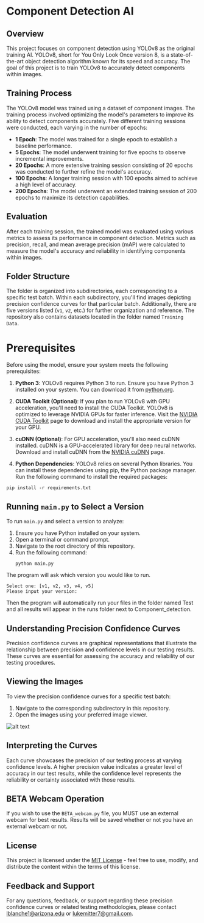 ﻿# Component Detection AI

## Overview

This project focuses on component detection using YOLOv8 as the original training AI. YOLOv8, short for You Only Look Once version 8, is a state-of-the-art object detection algorithm known for its speed and accuracy. The goal of this project is to train YOLOv8 to accurately detect components within images.

## Training Process

The YOLOv8 model was trained using a dataset of component images. The training process involved optimizing the model's parameters to improve its ability to detect components accurately. Five different training sessions were conducted, each varying in the number of epochs:

- **1 Epoch**: The model was trained for a single epoch to establish a baseline performance.
- **5 Epochs**: The model underwent training for five epochs to observe incremental improvements.
- **20 Epochs**: A more extensive training session consisting of 20 epochs was conducted to further refine the model's accuracy.
- **100 Epochs**: A longer training session with 100 epochs aimed to achieve a high level of accuracy.
- **200 Epochs**: The model underwent an extended training session of 200 epochs to maximize its detection capabilities.

## Evaluation

After each training session, the trained model was evaluated using various metrics to assess its performance in component detection. Metrics such as precision, recall, and mean average precision (mAP) were calculated to measure the model's accuracy and reliability in identifying components within images.

## Folder Structure

The folder is organized into subdirectories, each corresponding to a specific test batch. Within each subdirectory, you'll find images depicting precision confidence curves for that particular batch. Additionally, there are five versions listed (`v1`, `v2`, etc.) for further organization and reference. The repository also contains datasets located in the folder named `Training Data`.

# Prerequisites

Before using the model, ensure your system meets the following prerequisites:

1. **Python 3**: YOLOv8 requires Python 3 to run. Ensure you have Python 3 installed on your system. You can download it from [python.org](https://www.python.org/downloads/).

2. **CUDA Toolkit (Optional)**: If you plan to run YOLOv8 with GPU acceleration, you'll need to install the CUDA Toolkit. YOLOv8 is optimized to leverage NVIDIA GPUs for faster inference. Visit the [NVIDIA CUDA Toolkit](https://developer.nvidia.com/cuda-toolkit) page to download and install the appropriate version for your GPU.

3. **cuDNN (Optional)**: For GPU acceleration, you'll also need cuDNN installed. cuDNN is a GPU-accelerated library for deep neural networks. Download and install cuDNN from the [NVIDIA cuDNN](https://developer.nvidia.com/cudnn) page.

4. **Python Dependencies**: YOLOv8 relies on several Python libraries. You can install these dependencies using pip, the Python package manager. Run the following command to install the required packages:

```
pip install -r requirements.txt
```


## Running `main.py` to Select a Version

To run `main.py` and select a version to analyze:

1. Ensure you have Python installed on your system.
2. Open a terminal or command prompt.
3. Navigate to the root directory of this repository.
4. Run the following command:
    ```
    python main.py
    ```
The program will ask which version you would like to run.

    Select one: [v1, v2, v3, v4, v5]
    Please input your version:
Then the program will automatically run your files in the folder named Test and all results will appear in the runs folder next to Component_detection.

## Understanding Precision Confidence Curves

Precision confidence curves are graphical representations that illustrate the relationship between precision and confidence levels in our testing results. These curves are essential for assessing the accuracy and reliability of our testing procedures.

## Viewing the Images

To view the precision confidence curves for a specific test batch:

1. Navigate to the corresponding subdirectory in this repository.
2. Open the images using your preferred image viewer.

![alt text]([https://github.com/[username]/[reponame]/blob/[branch]/image.jpg?raw=true](https://github.com/lukemitter7/Component-Detection/blob/main/Main/Charts/P%20curves/V2.png))

## Interpreting the Curves

Each curve showcases the precision of our testing process at varying confidence levels. A higher precision value indicates a greater level of accuracy in our test results, while the confidence level represents the reliability or certainty associated with those results.

## BETA Webcam Operation

If you wish to use the `BETA_webcam.py` file, you MUST use an external webcam for best results. Results will be saved whether or not you have an external webcam or not.

## License

This project is licensed under the [MIT License](LICENSE.md) - feel free to use, modify, and distribute the content within the terms of this license.

## Feedback and Support

For any questions, feedback, or support regarding these precision confidence curves or related testing methodologies, please contact lblanche1@arizona.edu or lukemitter7@gmail.com.
